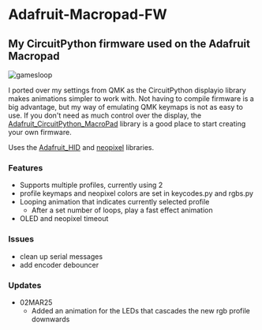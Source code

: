# Adafruit-Macropad-FW
## My CircuitPython firmware used on the Adafruit Macropad
![gamesloop](https://github.com/user-attachments/assets/197278c6-db11-4f7f-87a4-4d8d55d6752c)

I ported over my settings from QMK as the CircuitPython displayio library makes animations simpler to work with.
Not having to compile firmware is a big advantage, but my way of emulating QMK keymaps is not as easy to use.
If you don't need as much control over the display, the [Adafruit_CircuitPython_MacroPad](https://github.com/adafruit/Adafruit_CircuitPython_MacroPad) library is a good place to start creating your own firmware.

Uses the [Adafruit_HID](https://github.com/adafruit/Adafruit_CircuitPython_HID) and [neopixel](https://github.com/adafruit/Adafruit_CircuitPython_NeoPixel) libraries.
### Features
- Supports multiple profiles, currently using 2
- profile keymaps and neopixel colors are set in keycodes.py and rgbs.py
- Looping animation that indicates currently selected profile
  - After a set number of loops, play a fast effect animation
- OLED and neopixel timeout

### Issues
- clean up serial messages
- add encoder debouncer

### Updates
- 02MAR25
  - Added an animation for the LEDs that cascades the new rgb profile downwards
